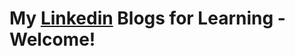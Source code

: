 # **My [Linkedin](https://www.linkedin.com/in/tussi147/recent-activity/all/) Blogs for Learning - Welcome!**     
